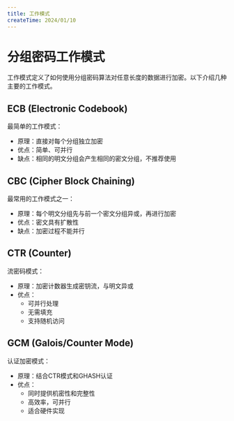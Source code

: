 ```yaml
---
title: 工作模式
createTime: 2024/01/10
---
```


# 分组密码工作模式

工作模式定义了如何使用分组密码算法对任意长度的数据进行加密。以下介绍几种主要的工作模式。

## ECB (Electronic Codebook)

最简单的工作模式：
- 原理：直接对每个分组独立加密
- 优点：简单、可并行
- 缺点：相同的明文分组会产生相同的密文分组，不推荐使用

## CBC (Cipher Block Chaining)

最常用的工作模式之一：
- 原理：每个明文分组先与前一个密文分组异或，再进行加密
- 优点：密文具有扩散性
- 缺点：加密过程不能并行

## CTR (Counter)

流密码模式：
- 原理：加密计数器生成密钥流，与明文异或
- 优点：
  - 可并行处理
  - 无需填充
  - 支持随机访问

## GCM (Galois/Counter Mode)

认证加密模式：
- 原理：结合CTR模式和GHASH认证
- 优点：
  - 同时提供机密性和完整性
  - 高效率，可并行
  - 适合硬件实现